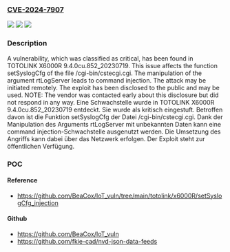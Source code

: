 ### [CVE-2024-7907](https://cve.mitre.org/cgi-bin/cvename.cgi?name=CVE-2024-7907)
![](https://img.shields.io/static/v1?label=Product&message=X6000R&color=blue)
![](https://img.shields.io/static/v1?label=Version&message=9.4.0cu.852_20230719%20&color=brightgreen)
![](https://img.shields.io/static/v1?label=Vulnerability&message=CWE-77%20Command%20Injection&color=brightgreen)

### Description

A vulnerability, which was classified as critical, has been found in TOTOLINK X6000R 9.4.0cu.852_20230719. This issue affects the function setSyslogCfg of the file /cgi-bin/cstecgi.cgi. The manipulation of the argument rtLogServer leads to command injection. The attack may be initiated remotely. The exploit has been disclosed to the public and may be used. NOTE: The vendor was contacted early about this disclosure but did not respond in any way.
Eine Schwachstelle wurde in TOTOLINK X6000R 9.4.0cu.852_20230719 entdeckt. Sie wurde als kritisch eingestuft. Betroffen davon ist die Funktion setSyslogCfg der Datei /cgi-bin/cstecgi.cgi. Dank der Manipulation des Arguments rtLogServer mit unbekannten Daten kann eine command injection-Schwachstelle ausgenutzt werden. Die Umsetzung des Angriffs kann dabei über das Netzwerk erfolgen. Der Exploit steht zur öffentlichen Verfügung.

### POC

#### Reference
- https://github.com/BeaCox/IoT_vuln/tree/main/totolink/x6000R/setSyslogCfg_injection

#### Github
- https://github.com/BeaCox/IoT_vuln
- https://github.com/fkie-cad/nvd-json-data-feeds

